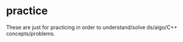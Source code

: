 # practice

These are just for practicing in order to understand/solve ds/algo/C++ concepts/problems.
